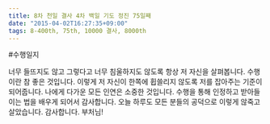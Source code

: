 ```yaml
---
title: 8차 천일 결사 4차 백일 기도 정진 75일째
date: "2015-04-02T16:27:35+09:00"
tags: 8-400th, 75th, 10000 결사, 8000th
---
```


#수행일지

너무 들뜨지도 않고 그렇다고 너무 침울하지도 않도록 항상 저 자신을 살펴봅니다. 수행이란 참 좋은 것입니다. 이렇게 저 자신이 한쪽에 휩쓸리지 않도록 저를 잡아주는 기준이 되어줍니다. 나에게 다가운 모든 인연은 소중한 것입니다. 수행을 통해 인정하고 받아들이는 법을 배우게 되어서 감사합니다. 오늘 하루도 모든 분들의 공덕으로 이렇게 않죽고 살았습니다. 감사합니다. 부처님!
